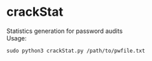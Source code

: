 # crackStat
Statistics generation for password audits  
Usage:
```
sudo python3 crackStat.py /path/to/pwfile.txt
```
